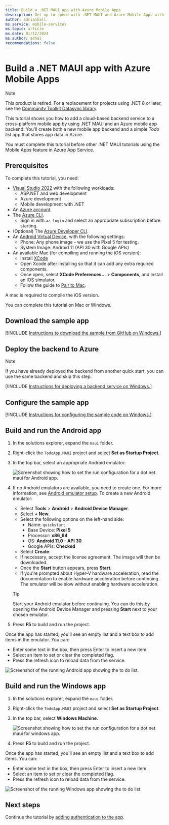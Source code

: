 ```yaml
---
title: Build a .NET MAUI app with Azure Mobile Apps
description: Get up to speed with .NET MAUI and Azure Mobile Apps with our tutorial.
author: adrianhall
ms.service: mobile-services
ms.topic: article
ms.date: 01/12/2024
ms.author: adhal
recommendations: false
---
```


# Build a .NET MAUI app with Azure Mobile Apps

> [!NOTE]
> This product is retired. For a replacement for projects using .NET 8 or later, see the [Community Toolkit Datasync library](https://aka.ms/azure-mobile-apps/docs).

This tutorial shows you how to add a cloud-based backend service to a cross-platform mobile app by using .NET MAUI and an Azure mobile app backend.  You'll create both a new mobile app backend and a simple *Todo list* app that stores app data in Azure.

You must complete this tutorial before other .NET MAUI tutorials using the Mobile Apps feature in Azure App Service.

## Prerequisites

To complete this tutorial, you need:

* [Visual Studio 2022](/visualstudio/install/install-visual-studio?view=vs-2022&preserve-view=true) with the following workloads:
  * ASP.NET and web development
  * Azure development
  * Mobile development with .NET
* An [Azure account](https://azure.microsoft.com/pricing/free-trial).
* The [Azure CLI](/cli/azure/install-azure-cli).
  * Sign in with `az login` and select an appropriate subscription before starting.
* (Optional) The [Azure Developer CLI](/azure/developer/azure-developer-cli/install-azd).
* An [Android Virtual Device](https://developer.android.com/studio/run/managing-avds), with the following settings:
  * Phone: Any phone image - we use the Pixel 5 for testing.
  * System Image: Android 11 (API 30 with Google APIs)
* An available Mac (for compiling and running the iOS version):
  * Install [XCode](https://itunes.apple.com/us/app/xcode/id497799835?mt=12)
  * Open Xcode after installing so that it can add any extra required components.
  * Once open, select **XCode Preferences...** > **Components**, and install an iOS simulator.
  * Follow the guide to [Pair to Mac](/xamarin/ios/get-started/installation/windows/connecting-to-mac/).

A mac is required to compile the iOS version.

You can complete this tutorial on Mac or Windows.

## Download the sample app

[!INCLUDE [Instructions to download the sample from GitHub on Windows.](~/mobile-apps/azure-mobile-apps/includes/quickstart/windows/download-sample.md)]

## Deploy the backend to Azure

> [!NOTE]
> If you have already deployed the backend from another quick start, you can use the same backend and skip this step.

[!INCLUDE [Instructions for deploying a backend service on Windows.](~/mobile-apps/azure-mobile-apps/includes/quickstart/windows/deploy-backend.md)]

## Configure the sample app

[!INCLUDE [Instructions for configuring the sample code on Windows.](~/mobile-apps/azure-mobile-apps/includes/quickstart/windows/configure-sample.md)]

## Build and run the Android app

1. In the solutions explorer, expand the `maui` folder.
2. Right-click the `TodoApp.MAUI` project and select **Set as Startup Project**.
3. In the top bar, select an appropriate Android emulator:

   ![Screenshot showing how to set the run configuration for a dot net maui for Android app.](./media/win-android-configuration.png)

4. If no Android emulators are available, you need to create one.  For more information, see [Android emulator setup](/xamarin/android/get-started/installation/android-emulator/).  To create a new Android emulator:

   * Select **Tools** > **Android** > **Android Device Manager**.
   * Select **+ New**.
   * Select the following options on the left-hand side:
     * Name: `quickstart`
     * Base Device: **Pixel 5**
     * Processor: **x86_64**
     * OS: **Android 11.0 - API 30**
     * Google APIs: **Checked**
   * Select **Create**.
   * If necessary, accept the license agreement.  The image will then be downloaded.
   * Once the **Start** button appears, press **Start**.
   * If you're prompted about Hyper-V hardware acceleration, read the documentation to enable hardware acceleration before continuing.  The emulator will be slow without enabling hardware acceleration.

   > [!TIP]
   > Start your Android emulator before continuing.  You can do this by opening the Android Device Manager and pressing **Start** next to your chosen emulator.

5. Press **F5** to build and run the project.

Once the app has started, you'll see an empty list and a text box to add items in the emulator.  You can:

* Enter some text in the box, then press Enter to insert a new item.
* Select an item to set or clear the completed flag.
* Press the refresh icon to reload data from the service.

![Screenshot of the running Android app showing the to do list.](./media/android-running-app.png)

## Build and run the Windows app

1. In the solutions explorer, expand the `maui` folder.
2. Right-click the `TodoApp.MAUI` project and select **Set as Startup Project**.
3. In the top bar, select **Windows Machine**.

   ![Screenshot showing how to set the run configuration for a dot net maui for windows app.](./media/win-windows-configuration.png)


4. Press **F5** to build and run the project.

Once the app has started, you'll see an empty list and a text box to add items.  You can:

* Enter some text in the box, then press Enter to insert a new item.
* Select an item to set or clear the completed flag.
* Press the refresh icon to reload data from the service.

![Screenshot of the running Windows app showing the to do list.](./media/windows-running-app.png)

## Next steps

Continue the tutorial by [adding authentication to the app](./authentication.md).
